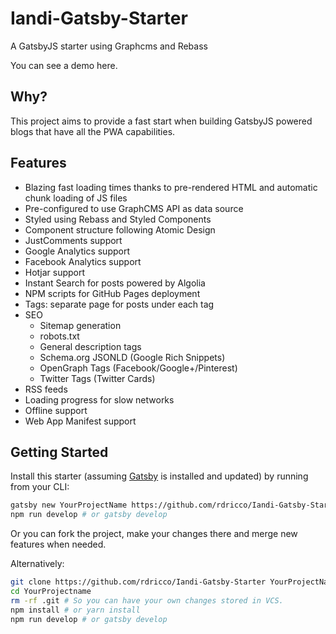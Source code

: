# Iandi-Gatsby-Starter
A GatsbyJS starter using Graphcms and Rebass

You can see a demo here.


## Why?

This project aims to provide a fast start when building GatsbyJS powered blogs that have all the PWA capabilities.


## Features

* Blazing fast loading times thanks to pre-rendered HTML and automatic chunk loading of JS files
* Pre-configured to use GraphCMS API as data source
* Styled using Rebass and Styled Components
* Component structure following Atomic Design
* JustComments support
* Google Analytics support
* Facebook Analytics support
* Hotjar support
* Instant Search for posts powered by Algolia
* NPM scripts for GitHub Pages deployment
* Tags: separate page for posts under each tag
* SEO
  * Sitemap generation
  * robots.txt
  * General description tags
  * Schema.org JSONLD (Google Rich Snippets)
  * OpenGraph Tags (Facebook/Google+/Pinterest)
  * Twitter Tags (Twitter Cards)
* RSS feeds
* Loading progress for slow networks
* Offline support
* Web App Manifest support


## Getting Started

Install this starter (assuming [Gatsby](https://github.com/rdricco/Iandi-Gatsby-Starter) is installed and updated) by running from your CLI:

```sh
gatsby new YourProjectName https://github.com/rdricco/Iandi-Gatsby-Starter
npm run develop # or gatsby develop
```

Or you can fork the project, make your changes there and merge new features when needed.

Alternatively:

```sh
git clone https://github.com/rdricco/Iandi-Gatsby-Starter YourProjectName # Clone the project
cd YourProjectname
rm -rf .git # So you can have your own changes stored in VCS.
npm install # or yarn install
npm run develop # or gatsby develop
```
